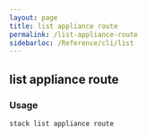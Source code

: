 ```yaml
---
layout: page
title: list appliance route
permalink: /list-appliance-route
sidebarloc: /Reference/cli/list
---
```


## list appliance route

### Usage

`stack list appliance route`



